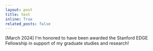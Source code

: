 ```yaml
---
layout: post
title: test
inline: True
related_posts: false
---
```


[March 2024]    I'm honored to have been awarded the Stanford EDGE Fellowship in support of my graduate studies and research!
